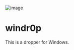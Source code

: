 ![image](https://user-images.githubusercontent.com/101802030/222979740-bf7e3cc4-2606-40de-a89a-b2afae7b54c8.png)


# windr0p
This is a dropper for Windows.
